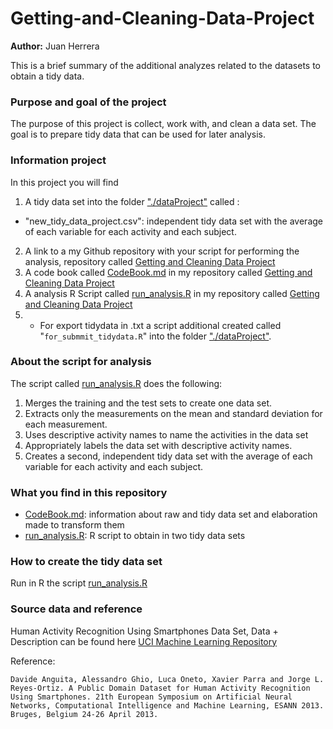 # Getting-and-Cleaning-Data-Project

**Author:** Juan Herrera

This is a brief summary of the additional analyzes related to the datasets to obtain a tidy data.

### Purpose and goal of the project

The purpose of this project is collect, work with, and clean a data set. The goal is to prepare tidy data that can be used for later analysis. 

### Information project

In this project you will find

1. A tidy data set into the folder ["./dataProject"](https://github.com/juanhercel/Getting-and-Cleaning-Data-Project/tree/master/dataProject) called :
  - "new_tidy_data_project.csv":  independent tidy data set with the average of each variable for each activity and each subject.
2. A link to a my Github repository with your script for performing the analysis, repository called [Getting and Cleaning Data Project](https://github.com/juanhercel/Getting-and-Cleaning-Data-Project)
3. A code book called [CodeBook.md](https://github.com/juanhercel/Getting-and-Cleaning-Data-Project/blob/master/CodeBook.md) in my repository called [Getting and Cleaning Data Project](https://github.com/juanhercel/Getting-and-Cleaning-Data-Project)
4. A analysis R Script called  [run_analysis.R](https://github.com/juanhercel/Getting-and-Cleaning-Data-Project/blob/master/run_analysis.R) in my repository called [Getting and Cleaning Data Project](https://github.com/juanhercel/Getting-and-Cleaning-Data-Project) 
5. - For export tidydata in .txt a script additional created called "`for_submmit_tidydata.R`" into the folder ["./dataProject"](https://github.com/juanhercel/Getting-and-Cleaning-Data-Project/tree/master/dataProject).

### About the script for analysis

The script called [run_analysis.R](https://github.com/juanhercel/Getting-and-Cleaning-Data-Project/blob/master/run_analysis.R)  does the following:

1. Merges the training and the test sets to create one data set.
2. Extracts only the measurements on the mean and standard deviation for each measurement.
3. Uses descriptive activity names to name the activities in the data set
4. Appropriately labels the data set with descriptive activity names.
5. Creates a second, independent tidy data set with the average of each variable for each activity and each subject.

### What you find in this repository

- [CodeBook.md](https://github.com/juanhercel/Getting-and-Cleaning-Data-Project/blob/master/CodeBook.md): information about raw and tidy data set and elaboration made to transform them
- [run_analysis.R](https://github.com/juanhercel/Getting-and-Cleaning-Data-Project/blob/master/run_analysis.R): R script to obtain in two tidy data sets

### How to create the tidy data set

Run in R the script [run_analysis.R](https://github.com/juanhercel/Getting-and-Cleaning-Data-Project/blob/master/run_analysis.R)

### Source data and reference 

Human Activity Recognition Using Smartphones Data Set, Data + Description can be found here [UCI Machine Learning Repository](http://archive.ics.uci.edu/ml/datasets/Human+Activity+Recognition+Using+Smartphones)

Reference:

```
Davide Anguita, Alessandro Ghio, Luca Oneto, Xavier Parra and Jorge L. Reyes-Ortiz. A Public Domain Dataset for Human Activity Recognition Using Smartphones. 21th European Symposium on Artificial Neural Networks, Computational Intelligence and Machine Learning, ESANN 2013. Bruges, Belgium 24-26 April 2013.
```

